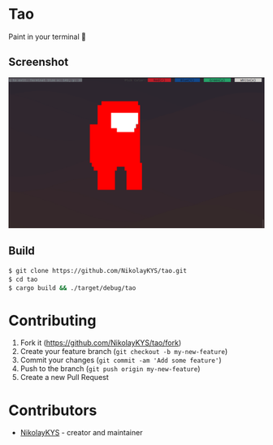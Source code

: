 # Tao
 Paint in your terminal 🎨

## Screenshot
![screenshot](https://github.com/NikolayKYS/tao/blob/main/image.png)

## Build

```bash
$ git clone https://github.com/NikolayKYS/tao.git
$ cd tao
$ cargo build && ./target/debug/tao
```

# Contributing

1. Fork it (<https://github.com/NikolayKYS/tao/fork>)
2. Create your feature branch (`git checkout -b my-new-feature`)
3. Commit your changes (`git commit -am 'Add some feature'`)
4. Push to the branch (`git push origin my-new-feature`)
5. Create a new Pull Request

# Contributors

- [NikolayKYS](https://github.com/NikolayKYS) - creator and maintainer

